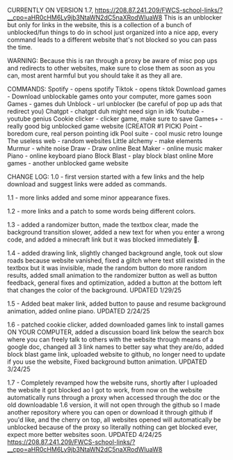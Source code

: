CURRENTLY ON VERSION 1.7,
https://208.87.241.209/FWCS-school-links/?__cpo=aHR0cHM6Ly9jb3NtaWN2dC5naXRodWIuaW8
This is an unblocker but only for links in the website, this is a collection of a bunch of unblocked/fun things to do
in school just organized into a nice app, every command leads to a different website that's not
blocked so you can pass the time.



WARNING: Because this is ran through a proxy be aware of misc pop ups and redirects to other websites, make sure to close them as soon as you can, most arent harmful but you should take it as they all are.



COMMANDS:
Spotify - opens spotify
Tiktok - opens tiktok
Download games - Download unblockable games onto your computer, more games soon
Games - games duh
Unblock - url unblocker (be careful of pop up ads that redirect you)
Chatgpt - chatgpt duh might need sign in idk
Youtube - youtube genius
Cookie clicker - clicker game, make sure to save
Games+ - really good big unblocked game website (CREATOR #1 PICK)
Point - boredom cure, real person pointing idk
Pool suite - cool music retro lounge
The useless web - random websites
Little alchemy - make elements
Murmur - white noise
Draw - Draw online
Beat Maker - online music maker
Piano - online keyboard piano
Block Blast - play block blast online
More games - another unblocked game website



CHANGE LOG:
1.0 - first version started with a few links and the help download and suggest links were added
as commands.

1.1 - more links added and some minor appearance fixes.

1.2 - more links and a patch to some words being different colors.

1.3 - added a randomizer button, made the textbox clear, made the background transition
slower, added a new text for when you enter a wrong code, and added a minecraft link but it
was blocked immediately 🙁.

1.4 - added drawing link, slightly changed background angle, took out slow roads because
website vanished, fixed a glitch where text still existed in the textbox but it was invisible, made
the random button do more random results, added small animation to the randomizer button as
well as button feedback, general fixes and optimization, added a button at the bottom left that
changes the color of the background. UPDATED 1/29/25

1.5 - Added beat maker link, added button to pause and resume background animation, added
online piano. UPDATED 2/24/25

1.6 - patched cookie clicker, added downloaded games link to install games ON YOUR
COMPUTER, added a discussion board link below the search box where you can freely talk to
others with the website through means of a google doc, changed all 3 link names to better say
what they are/do, added block blast game link, uploaded website to github, no longer need to
update if you use the website, Fixed background button animation. UPDATED 3/24/25

1.7 - Completely revamped how the website runs, shortly after I uploaded the website it got
blocked ao I got to work, from now on the website automatically runs through a proxy when
accessed through the doc or the old downloadable 1.6 version, it will not open through the
github so I made another repository where you can open or download it through github if you'd
like, and the cherry on top, all websites opened will automatically be unblocked because of the
proxy so literally nothing can get blocked ever, expect more better websites soon. UPDATED
4/24/25
https://208.87.241.209/FWCS-school-links/?__cpo=aHR0cHM6Ly9jb3NtaWN2dC5naXRodWIuaW8
